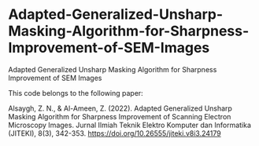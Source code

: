 # Adapted-Generalized-Unsharp-Masking-Algorithm-for-Sharpness-Improvement-of-SEM-Images
Adapted Generalized Unsharp Masking Algorithm for Sharpness Improvement of SEM Images

This code belongs to the following paper:


Alsaygh, Z. N., & Al-Ameen, Z. (2022). Adapted Generalized Unsharp Masking Algorithm for Sharpness Improvement of Scanning Electron Microscopy Images. Jurnal Ilmiah Teknik Elektro Komputer dan Informatika (JITEKI), 8(3), 342-353. https://doi.org/10.26555/jiteki.v8i3.24179
